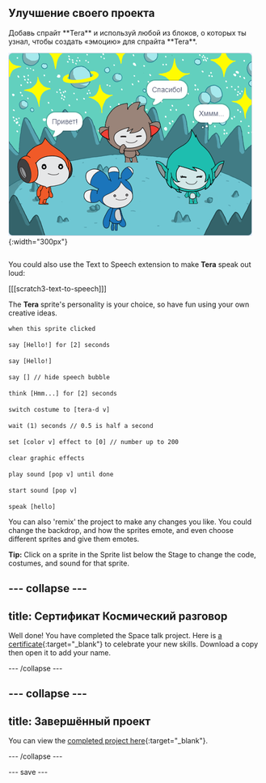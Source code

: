 ## Улучшение своего проекта

<div style="display: flex; flex-wrap: wrap">
<div style="flex-basis: 200px; flex-grow: 1; margin-right: 15px;">
Добавь спрайт **Tera** и используй любой из блоков, о которых ты узнал, чтобы создать «эмоцию» для спрайта **Tera**.
</div>
<div>

![Спрайт Tera на Сцене.](images/tera-step.png){:width="300px"}

</div>
</div>

You could also use the Text to Speech extension to make **Tera** speak out loud:

[[[scratch3-text-to-speech]]]

The **Tera** sprite's personality is your choice, so have fun using your own creative ideas.

```blocks3
when this sprite clicked

say [Hello!] for [2] seconds

say [Hello!]

say [] // hide speech bubble

think [Hmm...] for [2] seconds

switch costume to [tera-d v]

wait (1) seconds // 0.5 is half a second

set [color v] effect to [0] // number up to 200

clear graphic effects

play sound [pop v] until done

start sound [pop v]

speak [hello]
```

You can also 'remix' the project to make any changes you like. You could change the backdrop, and how the sprites emote, and even choose different sprites and give them emotes.

**Tip:** Click on a sprite in the Sprite list below the Stage to change the code, costumes, and sound for that sprite.

--- collapse ---
---
title: Сертификат Космический разговор
---

Well done! You have completed the Space talk project. Here is [a certificate](https://drive.google.com/file/d/18xx4uNIyRSty_2ujHkGDzGwTgfSGC1AF/view?usp=sharing){:target="_blank"} to celebrate your new skills. Download a copy then open it to add your name.

--- /collapse ---

--- collapse ---
---
title: Завершённый проект
---

You can view the [completed project here](https://scratch.mit.edu/projects/485673032/){:target="_blank"}.

--- /collapse ---

--- save ---
